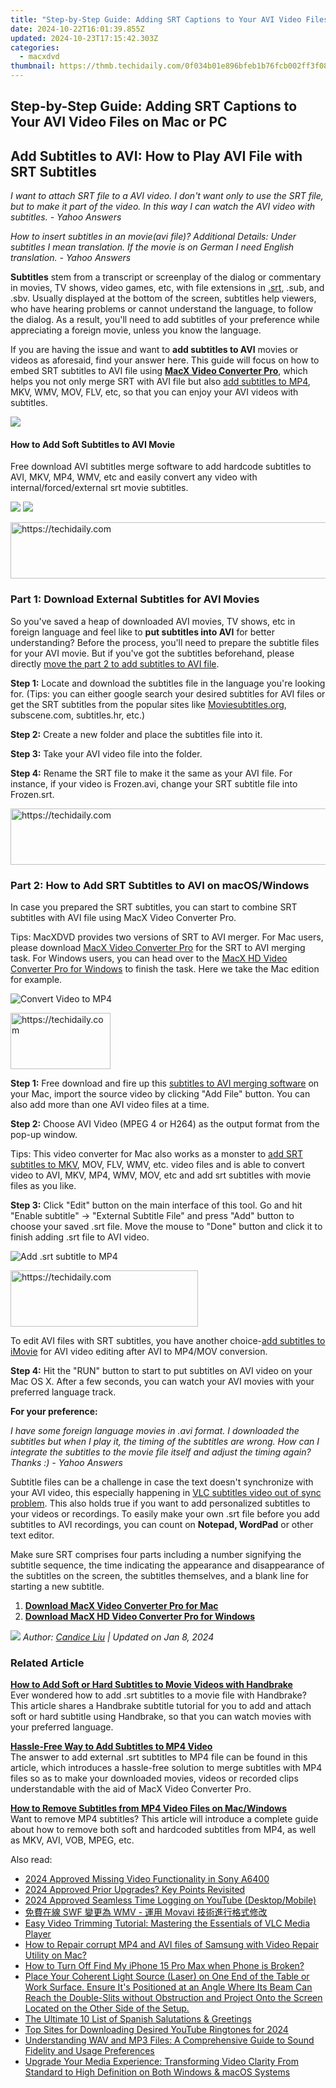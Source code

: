 ```yaml
---
title: "Step-by-Step Guide: Adding SRT Captions to Your AVI Video Files on Mac or PC"
date: 2024-10-22T16:01:39.855Z
updated: 2024-10-23T17:15:42.303Z
categories:
  - macxdvd
thumbnail: https://thmb.techidaily.com/0f034b01e896bfeb1b76fcb002ff3f08bf8065e806075d9660abdc53bcbc29eb.jpg
---
```


## Step-by-Step Guide: Adding SRT Captions to Your AVI Video Files on Mac or PC

## Add Subtitles to AVI: How to Play AVI File with SRT Subtitles 

_I want to attach SRT file to a AVI video. I don't want only to use the SRT file, but to make it part of the video. In this way I can watch the AVI video with subtitles. - Yahoo Answers_ 

_How to insert subtitles in an movie(avi file)? Additional Details: Under subtitles I mean translation. If the movie is on German I need English translation. - Yahoo Answers_ 

**Subtitles** stem from a transcript or screenplay of the dialog or commentary in movies, TV shows, video games, etc, with file extensions in [.srt](https://tools.techidaily.com/macxdvd/products/), .sub, and .sbv. Usually displayed at the bottom of the screen, subtitles help viewers, who have hearing problems or cannot understand the language, to follow the dialog. As a result, you'll need to add subtitles of your preference while appreciating a foreign movie, unless you know the language. 

If you are having the issue and want to **add subtitles to AVI** movies or videos as aforesaid, find your answer here. This guide will focus on how to embed SRT subtitles to AVI file using [**MacX Video Converter Pro**](https://tools.techidaily.com/macxdvd/products/), which helps you not only merge SRT with AVI file but also [add subtitles to MP4](https://tools.techidaily.com/macxdvd/products/), MKV, WMV, MOV, FLV, etc, so that you can enjoy your AVI videos with subtitles.

![](https://www.macxdvd.com/mac-dvd-video-converter-how-to/article-image/subtitles-srt.png)

#### How to Add Soft Subtitles to AVI Movie

Free download AVI subtitles merge software to add hardcode subtitles to AVI, MKV, MP4, WMV, etc and easily convert any video with internal/forced/external srt movie subtitles. 

[![](https://www.macxdvd.com/mac-dvd-video-converter-how-to/article-image/free-downm.png)](https://tools.techidaily.com/macxdvd/products/) [![](https://www.macxdvd.com/mac-dvd-video-converter-how-to/article-image/free-down.png)](https://tools.techidaily.com/macxdvd/products/) 

<!-- affiliate ads begin -->
<a href="https://appsumo.8odi.net/c/5597632/2144309/7443" target="_top" id="2144309">
  <img src="//a.impactradius-go.com/display-ad/7443-2144309" border="0" alt="https://techidaily.com" width="728" height="90"/>
</a>
<img height="0" width="0" src="https://appsumo.8odi.net/i/5597632/2144309/7443" style="position:absolute;visibility:hidden;" border="0" />
<!-- affiliate ads end -->

### Part 1: Download External Subtitles for AVI Movies

So you've saved a heap of downloaded AVI movies, TV shows, etc in foreign language and feel like to **put subtitles into AVI** for better understanding? Before the process, you'll need to prepare the subtitle files for your AVI movie. But if you've got the subtitles beforehand, please directly [move the part 2 to add subtitles to AVI file](https://tools.techidaily.com/macxdvd/products/). 

**Step 1:** Locate and download the subtitles file in the language you're looking for. (Tips: you can either google search your desired subtitles for AVI files or get the SRT subtitles from the popular sites like [Moviesubtitles.org](http://www.moviesubtitles.org/), subscene.com, subtitles.hr, etc.) 

**Step 2:** Create a new folder and place the subtitles file into it. 

**Step 3:** Take your AVI video file into the folder. 

**Step 4:** Rename the SRT file to make it the same as your AVI file. For instance, if your video is Frozen.avi, change your SRT subtitle file into Frozen.srt. 

<!-- affiliate ads begin -->
<a href="https://appsumo.8odi.net/c/5597632/2043593/7443" target="_top" id="2043593">
  <img src="//a.impactradius-go.com/display-ad/7443-2043593" border="0" alt="https://techidaily.com" width="728" height="90"/>
</a>
<img height="0" width="0" src="https://appsumo.8odi.net/i/5597632/2043593/7443" style="position:absolute;visibility:hidden;" border="0" />
<!-- affiliate ads end -->

### Part 2: How to Add SRT Subtitles to AVI on macOS/Windows 

In case you prepared the SRT subtitles, you can start to combine SRT subtitles with AVI file using MacX Video Converter Pro. 

Tips: MacXDVD provides two versions of SRT to AVI merger. For Mac users, please download [MacX Video Converter Pro](https://tools.techidaily.com/macxdvd/products/) for the SRT to AVI merging task. For Windows users, you can head over to the [MacX HD Video Converter Pro for Windows](https://tools.techidaily.com/macxdvd/products/) to finish the task. Here we take the Mac edition for example. 

![Convert Video to MP4](https://www.macxdvd.com/mac-dvd-video-converter-how-to/article-image/qsv-add-subtitle.jpg)

<!-- affiliate ads begin -->
<a href="https://review-au.sjv.io/c/5597632/2098700/14409" target="_top" id="2098700">
  <img src="//a.impactradius-go.com/display-ad/14409-2098700" border="0" alt="https://techidaily.com" width="160" height="90"/>
</a>
<img height="0" width="0" src="https://review-au.sjv.io/i/5597632/2098700/14409" style="position:absolute;visibility:hidden;" border="0" />
<!-- affiliate ads end -->

**Step 1:** Free download and fire up this [subtitles to AVI merging software](https://tools.techidaily.com/macxdvd/products/) on your Mac, import the source video by clicking "Add File" button. You can also add more than one AVI video files at a time. 

**Step 2:** Choose AVI Video (MPEG 4 or H264) as the output format from the pop-up window. 

Tips: This video converter for Mac also works as a monster to [add SRT subtitles to MKV](https://tools.techidaily.com/macxdvd/products/), MOV, FLV, WMV, etc. video files and is able to convert video to AVI, MKV, MP4, WMV, MOV, etc and add srt subtitles with movie files as you like. 

**Step 3:** Click "Edit" button on the main interface of this tool. Go and hit "Enable subtitle" -> "External Subtitle File" and press "Add" button to choose your saved .srt file. Move the mouse to "Done" button and click it to finish adding .srt file to AVI video. 

![Add .srt subtitle to MP4](https://www.macxdvd.com/mac-dvd-video-converter-how-to/../guide/image/wz-vcp-14.jpg)

<!-- affiliate ads begin -->
<a href="https://aligracehair.sjv.io/c/5597632/1880972/19272" target="_top" id="1880972">
  <img src="//a.impactradius-go.com/display-ad/19272-1880972" border="0" alt="https://techidaily.com" width="300" height="90"/>
</a>
<img height="0" width="0" src="https://aligracehair.sjv.io/i/5597632/1880972/19272" style="position:absolute;visibility:hidden;" border="0" />
<!-- affiliate ads end -->

To edit AVI files with SRT subtitles, you have another choice-[add subtitles to iMovie](https://tools.techidaily.com/macxdvd/products/) for AVI video editing after AVI to MP4/MOV conversion. 

**Step 4:** Hit the "RUN" button to start to put subtitles on AVI video on your Mac OS X. After a few seconds, you can watch your AVI movies with your preferred language track. 

**For your preference:**

_I have some foreign language movies in .avi format. I downloaded the subtitles but when I play it, the timing of the subtitles are wrong. How can I integrate the subtitles to the movie file itself and adjust the timing again? Thanks :) - Yahoo Answers_ 

Subtitle files can be a challenge in case the text doesn't synchronize with your AVI video, this especially happening in [VLC subtitles video out of sync problem](https://tools.techidaily.com/macxdvd/products/). This also holds true if you want to add personalized subtitles to your videos or recordings. To easily make your own .srt file before you add subtitles to AVI recordings, you can count on **Notepad, WordPad** or other text editor. 

Make sure SRT comprises four parts including a number signifying the subtitle sequence, the time indicating the appearance and disappearance of the subtitles on the screen, the subtitles themselves, and a blank line for starting a new subtitle. 

1. **[Download MacX Video Converter Pro for Mac](https://tools.techidaily.com/macxdvd/products/)**
2. **[Download MacX HD Video Converter Pro for Windows](https://tools.techidaily.com/macxdvd/products/)**

_![](https://www.macxdvd.com/mac-dvd-video-converter-how-to/../image-style/article-seo/icon1.png) Author: [Candice Liu](https://www.linkedin.com/in/candice-liu-444483a3/) | Updated on Jan 8, 2024_

### Related Article 

**[How to Add Soft or Hard Subtitles to Movie Videos with Handbrake](https://tools.techidaily.com/macxdvd/products/)**  
 Ever wondered how to add .srt subtitles to a movie file with Handbrake? This article shares a Handbrake subtitle tutorial for you to add and attach soft or hard subtitle using Handbrake, so that you can watch movies with your preferred language. 

**[Hassle-Free Way to Add Subtitles to MP4 Video](https://tools.techidaily.com/macxdvd/products/)**  
 The answer to add external .srt subtitles to MP4 file can be found in this article, which introduces a hassle-free solution to merge subtitles with MP4 files so as to make your downloaded movies, videos or recorded clips understandable with the aid of MacX Video Converter Pro.

**[How to Remove Subtitles from MP4 Video Files on Mac/Windows](https://tools.techidaily.com/macxdvd/products/)**  
 Want to remove MP4 subtitles? This article will introduce a complete guide about how to remove both soft and hardcoded subtitles from MP4, as well as MKV, AVI, VOB, MPEG, etc.

<ins class="adsbygoogle"
     style="display:block"
     data-ad-format="autorelaxed"
     data-ad-client="ca-pub-7571918770474297"
     data-ad-slot="1223367746"></ins>

<ins class="adsbygoogle"
     style="display:block"
     data-ad-client="ca-pub-7571918770474297"
     data-ad-slot="8358498916"
     data-ad-format="auto"
     data-full-width-responsive="true"></ins>

<span class="atpl-alsoreadstyle">Also read:</span>
<div><ul>
<li><a href="https://fox-helps.techidaily.com/2024-approved-missing-video-functionality-in-sony-a6400/"><u>2024 Approved Missing Video Functionality in Sony A6400</u></a></li>
<li><a href="https://extra-guidance.techidaily.com/2024-approved-prior-upgrades-key-points-revisited/"><u>2024 Approved Prior Upgrades? Key Points Revisited</u></a></li>
<li><a href="https://youtube-web.techidaily.com/approved-seamless-time-logging-on-youtube-desktopmobile/"><u>2024 Approved Seamless Time Logging on YouTube (Desktop/Mobile)</u></a></li>
<li><a href="https://tech-recovery.techidaily.com/1726223777839-swf-wmv-movavi/"><u>免費在線 SWF 變更為 WMV - 運用 Movavi 技術進行格式修改</u></a></li>
<li><a href="https://discover-alternatives.techidaily.com/easy-video-trimming-tutorial-mastering-the-essentials-of-vlc-media-player/"><u>Easy Video Trimming Tutorial: Mastering the Essentials of VLC Media Player</u></a></li>
<li><a href="https://blog-min.techidaily.com/how-to-repair-corrupt-mp4-and-avi-files-of-samsung-with-video-repair-utility-on-mac-by-stellar-video-repair-mobile-video-repair/"><u>How to Repair corrupt MP4 and AVI files of Samsung with Video Repair Utility on Mac?</u></a></li>
<li><a href="https://ios-unlock.techidaily.com/how-to-turn-off-find-my-iphone-15-pro-max-when-phone-is-broken-by-drfone-ios/"><u>How to Turn Off Find My iPhone 15 Pro Max when Phone is Broken?</u></a></li>
<li><a href="https://discover-alternatives.techidaily.com/place-your-coherent-light-source-laser-on-one-end-of-the-table-or-work-surface-ensure-its-positioned-at-an-angle-where-its-beam-can-reach-the-double-slits-w65/"><u>Place Your Coherent Light Source (Laser) on One End of the Table or Work Surface. Ensure It's Positioned at an Angle Where Its Beam Can Reach the Double-Slits without Obstruction and Project Onto the Screen Located on the Other Side of the Setup.</u></a></li>
<li><a href="https://mondly-stories.techidaily.com/the-ultimate-10-list-of-spanish-salutations-and-greetings/"><u>The Ultimate 10 List of Spanish Salutations & Greetings</u></a></li>
<li><a href="https://some-approaches.techidaily.com/top-sites-for-downloading-desired-youtube-ringtones-for-2024/"><u>Top Sites for Downloading Desired YouTube Ringtones for 2024</u></a></li>
<li><a href="https://discover-alternatives.techidaily.com/understanding-wav-and-mp3-files-a-comprehensive-guide-to-sound-fidelity-and-usage-preferences/"><u>Understanding WAV and MP3 Files: A Comprehensive Guide to Sound Fidelity and Usage Preferences</u></a></li>
<li><a href="https://discover-alternatives.techidaily.com/upgrade-your-media-experience-transforming-video-clarity-from-standard-to-high-definition-on-both-windows-and-macos-systems/"><u>Upgrade Your Media Experience: Transforming Video Clarity From Standard to High Definition on Both Windows & macOS Systems</u></a></li>
</ul></div>

